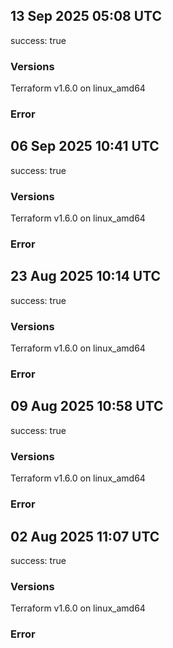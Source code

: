 ## 13 Sep 2025 05:08 UTC

success: true

### Versions

Terraform v1.6.0
on linux_amd64

### Error

## 06 Sep 2025 10:41 UTC

success: true

### Versions

Terraform v1.6.0
on linux_amd64

### Error

## 23 Aug 2025 10:14 UTC

success: true

### Versions

Terraform v1.6.0
on linux_amd64

### Error

## 09 Aug 2025 10:58 UTC

success: true

### Versions

Terraform v1.6.0
on linux_amd64

### Error

## 02 Aug 2025 11:07 UTC

success: true

### Versions

Terraform v1.6.0
on linux_amd64

### Error

